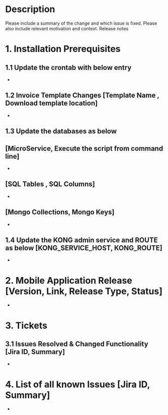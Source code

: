 # Description
Please include a summary of the change and which issue is fixed. Please also include relevant motivation and context. 
Release notes
# 1. Installation Prerequisites
## 1.1 Update the crontab with below entry
*
## 1.2 Invoice Template Changes [Template Name , Download template location]
*
## 1.3 Update the databases as below
##  [MicroService, Execute the script from command line]
*
## [SQL Tables , SQL Columns]
*
## [Mongo Collections, Mongo Keys]
*
## 1.4 Update the KONG admin service and ROUTE as below [KONG_SERVICE_HOST, KONG_ROUTE]
*
# 2. Mobile Application Release [Version, Link, Release Type, Status]
*
# 3. Tickets
## 3.1 Issues Resolved & Changed Functionality [Jira ID, Summary]
*
# 4. List of all known Issues [Jira ID, Summary]
*
